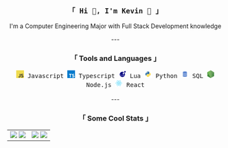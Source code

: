 <!DOCTYPE html>
<html>

<body>
  <div align="center">
    <h3><samp>「 Hi 👋, I'm Kevin 🤠 」</samp></h3>
    <p>I'm a Computer Engineering Major with Full Stack Development knowledge</p>
  </div>
  <div align="center">
    ---
    <h3>「 Tools and Languages 」</h3>
      <samp>
        <img height="18"
          src="https://raw.githubusercontent.com/github/explore/80688e429a7d4ef2fca1e82350fe8e3517d3494d/topics/javascript/javascript.png">
        Javascript
        <img height="18"
          src="https://raw.githubusercontent.com/github/explore/80688e429a7d4ef2fca1e82350fe8e3517d3494d/topics/typescript/typescript.png">
        Typescript
        <img height="18"
          src="https://raw.githubusercontent.com/github/explore/80688e429a7d4ef2fca1e82350fe8e3517d3494d/topics/lua/lua.png">
        Lua
        <img height="18"
          src="https://raw.githubusercontent.com/github/explore/80688e429a7d4ef2fca1e82350fe8e3517d3494d/topics/python/python.png">
        Python
        <img height="18"
          src="https://raw.githubusercontent.com/github/explore/80688e429a7d4ef2fca1e82350fe8e3517d3494d/topics/sql/sql.png">
        SQL
        <img height="18"
          src="https://raw.githubusercontent.com/github/explore/80688e429a7d4ef2fca1e82350fe8e3517d3494d/topics/nodejs/nodejs.png">
        Node.js
        <img height="18"
          src="https://raw.githubusercontent.com/github/explore/80688e429a7d4ef2fca1e82350fe8e3517d3494d/topics/react/react.png">
        React
      </samp>
  </div>
  <div align="center">
    <br>
    ---
    <h3>「 Some Cool Stats 」</h3>
    <table>
    <td align="center" width="50%">
      <img width="100%" src="https://discord-readme-badge.vercel.app/api?id=262238243875979265?bg=202225&radius=0"/>
      <img width="100%" src="https://github-readme-stats.vercel.app/api/wakatime?username=@uhKevinMC&border_radius=5px&theme=dark&show_icons=true&custom_title=Weekly%20Stats&bg_color=202225&border_color=202225&icon_color=58a6ff"/>
    </td>
    <td align="center" width="50%">
      <img width="100%" src="https://github-readme-stats.vercel.app/api?username=uhKevinMC&show_icons=true&include_all_commits=true&theme=dark&count_private=true&custom_title=Github%20Stats&bg_color=202225&border_color=202225&icon_color=58a6ff"/>
      <img width="100%" src="https://github-readme-stats.vercel.app/api/top-langs/?username=uhKevinMC&theme=dark&custom_title=Frequent%20Languages&bg_color=202225&layout=compact&border_color=202225&langs_count=10"/>
    </td>
    </table>
  </div>
</body>

</html>
